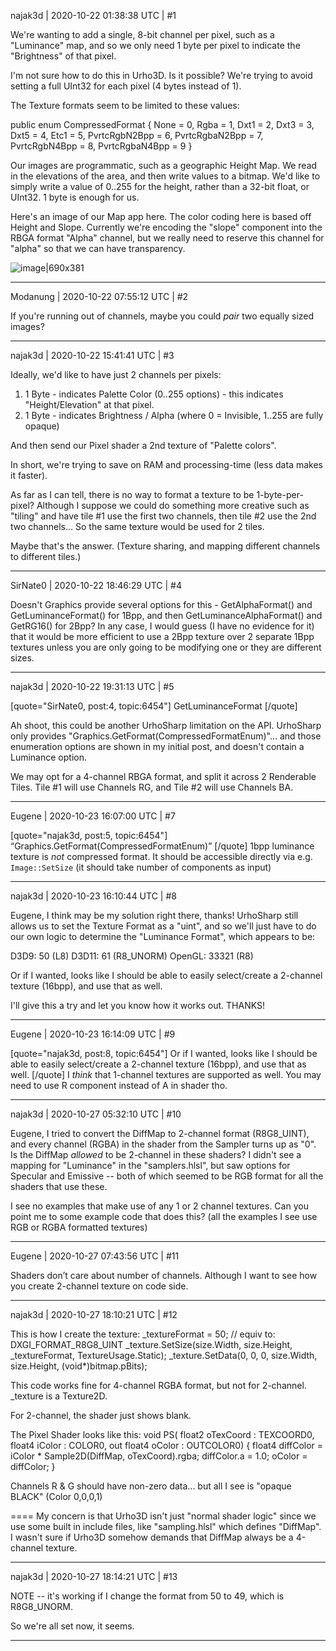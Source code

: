 najak3d | 2020-10-22 01:38:38 UTC | #1

We're wanting to add a single, 8-bit channel per pixel, such as a "Luminance" map, and so we only need 1 byte per pixel to indicate the "Brightness" of that pixel.

I'm not sure how to do this in Urho3D.  Is it possible?   We're trying to avoid setting a full UInt32 for each pixel (4 bytes instead of 1).

The Texture formats seem to be limited to these values:

public enum CompressedFormat
	{
		None = 0,
		Rgba = 1,
		Dxt1 = 2,
		Dxt3 = 3,
		Dxt5 = 4,
		Etc1 = 5,
		PvrtcRgbN2Bpp = 6,
		PvrtcRgbaN2Bpp = 7,
		PvrtcRgbN4Bpp = 8,
		PvrtcRgbaN4Bpp = 9
	}

Our images are programmatic, such as a geographic Height Map.  We read in the elevations of the area, and then write values to a bitmap.   We'd like to simply write a value of 0..255 for the height, rather than a 32-bit float, or UInt32.     1 byte is enough for us.

Here's an image of our Map app here.   The color coding here is based off Height and Slope.  Currently we're encoding the "slope" component into the RBGA format "Alpha" channel, but we really need to reserve this channel for "alpha" so that we can have transparency.

![image|690x381](upload://1uHmv6kWbMEHRPpvwC96TmPTwSZ.jpeg)

-------------------------

Modanung | 2020-10-22 07:55:12 UTC | #2

If you're running out of channels, maybe you could *pair* two equally sized images?

-------------------------

najak3d | 2020-10-22 15:41:41 UTC | #3

Ideally, we'd like to have just 2 channels per pixels: 
1. 1 Byte - indicates Palette Color (0..255 options) - this indicates "Height/Elevation" at that pixel.
2. 1 Byte - indicates Brightness / Alpha (where  0 = Invisible, 1..255 are fully opaque)

And then send our Pixel shader a 2nd texture of "Palette colors".

In short, we're trying to save on RAM and processing-time (less data makes it faster).

As far as I can tell, there is no way to format a texture to be 1-byte-per-pixel?  Although I suppose we could do something more creative such as "tiling" and have tile #1 use the first two channels, then tile #2 use the 2nd two channels...   So the same texture would be used for 2 tiles.

Maybe that's the answer.  (Texture sharing, and mapping different channels to different tiles.)

-------------------------

SirNate0 | 2020-10-22 18:46:29 UTC | #4

Doesn't Graphics provide several options for this - GetAlphaFormat() and GetLuminanceFormat() for 1Bpp, and then GetLuminanceAlphaFormat() and GetRG16() for 2Bpp? In any case, I would guess (I have no evidence for it) that it would be more efficient to use a 2Bpp texture over 2 separate 1Bpp textures unless you are only going to be modifying one or they are different sizes.

-------------------------

najak3d | 2020-10-22 19:31:13 UTC | #5

[quote="SirNate0, post:4, topic:6454"]
GetLuminanceFormat
[/quote]

Ah shoot, this could be another UrhoSharp limitation on the API.   UrhoSharp only provides "Graphics.GetFormat(CompressedFormatEnum)"... and those enumeration options are shown in my initial post, and doesn't contain a Luminance option.

We may opt for a 4-channel RBGA format, and split it across 2 Renderable Tiles.   Tile #1 will use Channels RG, and Tile #2 will use Channels BA.

-------------------------

Eugene | 2020-10-23 16:07:00 UTC | #7

[quote="najak3d, post:5, topic:6454"]
“Graphics.GetFormat(CompressedFormatEnum)”
[/quote]
1bpp luminance texture is _not_ compressed format.
It should be accessible directly via e.g. `Image::SetSize` (it should take number of components as input)

-------------------------

najak3d | 2020-10-23 16:10:44 UTC | #8

Eugene, I think may be my solution right there, thanks!   UrhoSharp still allows us to set the Texture Format as a "uint", and so we'll just have to do our own logic to determine the "Luminance Format", which appears to be:

D3D9:  50 (L8)
D3D11:  61 (R8_UNORM)
OpenGL: 33321 (R8)

Or if I wanted, looks like I should be able to easily select/create a 2-channel texture (16bpp), and use that as well.

I'll give this a try and let you know how it works out.  THANKS!

-------------------------

Eugene | 2020-10-23 16:14:09 UTC | #9

[quote="najak3d, post:8, topic:6454"]
Or if I wanted, looks like I should be able to easily select/create a 2-channel texture (16bpp), and use that as well.
[/quote]
I _think_ that 1-channel textures are supported as well. You may need to use R component instead of A in shader tho.

-------------------------

najak3d | 2020-10-27 05:32:10 UTC | #10

Eugene, I tried to convert the DiffMap to 2-channel format  (R8G8_UINT), and every channel (RGBA) in the shader from the Sampler turns up as "0".    Is the DiffMap *allowed* to be 2-channel in these shaders?    I didn't see a mapping for "Luminance" in the "samplers.hlsl", but saw options for Specular and Emissive -- both of which seemed to be RGB format for all the shaders that use these.

I see no examples that make use of any 1 or 2 channel textures.  Can you point me to some example code that does this?   (all the examples I see use RGB or RGBA formatted textures)

-------------------------

Eugene | 2020-10-27 07:43:56 UTC | #11

Shaders don’t care about number of channels. Although I want to see how you create 2-channel texture on code side.

-------------------------

najak3d | 2020-10-27 18:10:21 UTC | #12

This is how I create the texture:
_textureFormat = 50;   // equiv to:  DXGI_FORMAT_R8G8_UINT
_texture.SetSize(size.Width, size.Height, _textureFormat, TextureUsage.Static);
_texture.SetData(0, 0, 0, size.Width, size.Height, (void*)bitmap.pBits);

This code works fine for 4-channel RGBA format, but not for 2-channel.   _texture is a Texture2D.

For 2-channel, the shader just shows blank.

The Pixel Shader looks like this:
void PS(
    float2 oTexCoord : TEXCOORD0,
    float4 iColor : COLOR0,
    out float4 oColor : OUTCOLOR0)
{
    float4 diffColor = iColor * Sample2D(DiffMap, oTexCoord).rgba;
    diffColor.a = 1.0;
   oColor = diffColor;
}

Channels R & G should have non-zero data... but all I see is "opaque BLACK" (Color 0,0,0,1)

====
My concern is that Urho3D isn't just "normal shader logic" since we use some built in include files, like "sampling.hlsl" which defines "DiffMap".    I wasn't sure if Urho3D somehow demands that DiffMap always be a 4-channel texture.

-------------------------

najak3d | 2020-10-27 18:14:21 UTC | #13

NOTE -- it's working if I change the format from 50 to 49, which is R8G8_UNORM.

So we're all set now, it seems.

-------------------------

